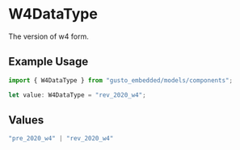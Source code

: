 # W4DataType

The version of w4 form.

## Example Usage

```typescript
import { W4DataType } from "gusto_embedded/models/components";

let value: W4DataType = "rev_2020_w4";
```

## Values

```typescript
"pre_2020_w4" | "rev_2020_w4"
```